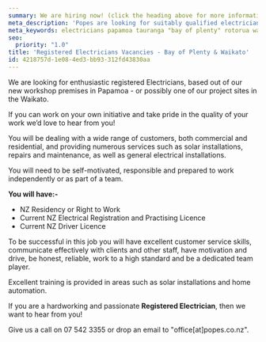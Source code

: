 ```yaml
---
summary: We are hiring now! (click the heading above for more information)
meta_description: 'Popes are looking for suitably qualified electricians for Bay of Plenty (Tauranga, Papamoa & Rotorua) and Waikato projects.'
meta_keywords: electricians papamoa tauranga "bay of plenty" rotorua waikato
seo:
  priority: "1.0"
title: 'Registered Electricians Vacancies - Bay of Plenty & Waikato'
id: 4218757d-1e08-4ed3-bb93-312fd43830aa
---
```

We are looking for enthusiastic registered Electricians, based out of our new workshop premises in Papamoa - or possibly one of our project sites in the Waikato.

If you can work on your own initiative and take pride in the quality of your work we’d love to hear from you! 

You will be dealing with a wide range of customers, both commercial and residential,  and providing numerous services such as solar installations, repairs and maintenance, as well as general electrical installations.

You will need to be self-motivated, responsible and prepared to work independently or as part of a team.

**You will have:-**

- NZ Residency or Right to Work
- Current NZ Electrical Registration and Practising Licence
- Current NZ Driver Licence 

To be successful in this job you will have excellent customer service skills, communicate effectively with clients and other staff, have motivation and drive, be honest, reliable, work to a high standard and be a dedicated team player.

Excellent training is provided in areas such as solar installations and home automation.

If you are a hardworking and passionate **Registered Electrician**, then we want to hear from you!

Give us a call on 07 542 3355 or drop an email to "office[at]popes.co.nz".